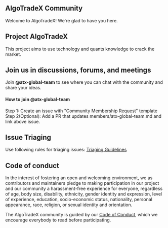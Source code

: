 AlgoTradeX Community
------------------------------------------------------
Welcome to AlgoTradeX! We're glad to have you here.


Project AlgoTradeX
------------------------------------------------------
This project aims to use technology and quants knowledge to crack the market.


Join us in discussions, forums, and meetings
------------------------------------------------------
Join **@atx-global-team** to see where you can chat with the community and share your ideas.

#### How to join @atx-global-team
Step 1: Create an issue with "Community Membership Request" template
Step 2(Optional): Add a PR that updates members/atx-global-team.md and link above issue.


Issue Triaging
------------------------------------------------------
Use following rules for triaging issues: [Triaging Guidelines](https://github.com/algotradeX/atx-community/blob/master/guidelines/TRIAGE.md)


Code of conduct
------------------------------------------------------
In the interest of fostering an open and welcoming environment, we as contributors and maintainers pledge to making participation in our project and our community a harassment-free experience for everyone, regardless of age, body size, disability, ethnicity, gender identity and expression, level of experience, education, socio-economic status, nationality, personal appearance, race, religion, or sexual identity and orientation.

The AlgoTradeX community is guided by our [Code of Conduct](https://github.com/algotradeX/atx-community/blob/master/CODE_OF_CONDUCT.md), which we encourage everybody to read before participating.
